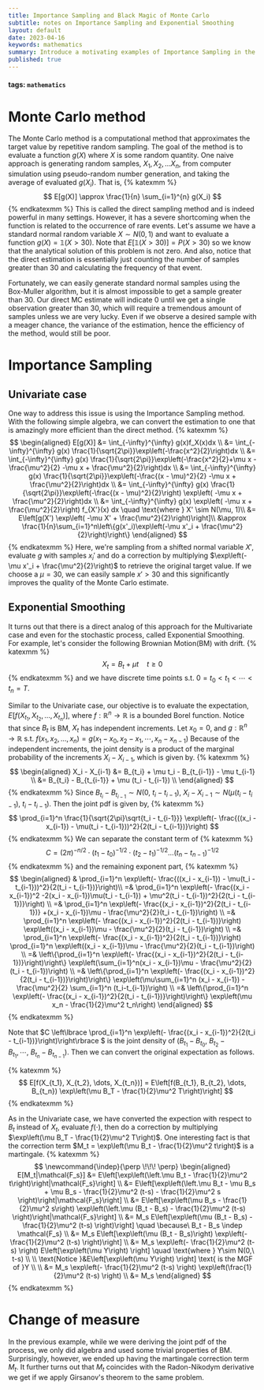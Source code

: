 ```yaml
---
title: Importance Sampling and Black Magic of Monte Carlo
subtitle: notes on Importance Sampling and Exponential Smoothing
layout: default
date: 2023-04-16
keywords: mathematics
summary: Introduce a motivating examples of Importance Sampling in the univariate case and stochastic process.
published: true
---
```


#### tags: `mathematics`


# Monte Carlo method
The Monte Carlo method is a computational method that approximates the target value by repetitive random sampling. The goal of the method is to evaluate a function $g(X)$ where $X$ is some random quantity. One naive approach is generating random samples, $X_1, X_2, ... X_n$, from computer simulation using pseudo-random number generation, and taking the average of evaluated $g(X_i)$. That is,
{% katexmm %}
$$
E[g(X)] \approx \frac{1}{n} \sum_{i=1}^{n} g(X_i)
$$
{% endkatexmm %}
This is called the direct sampling method and is indeed powerful in many
settings. However, it has a severe shortcoming when the function is related to the
occurrence of rare events. Let's assume we have a standard normal random
variable $X\sim N(0, 1)$ and want to evaluate a function $g(X) = \mathbb{1}(X >
30)$. Note that $E[\mathbb{1}(X > 30)] = P(X > 30)$ so we know that the
analytical solution of this problem is not zero. And also, notice that the
direct estimation is essentially just counting the number of samples greater
than 30 and calculating the frequency of that event. 

Fortunately, we can easily generate standard normal samples using the Box-Muller algorithm, but it is almost impossible to get a sample greater than 30. Our direct MC estimate will indicate 0 until we get a single observation greater than 30, which will require a tremendous amount of samples unless we are very lucky. Even if we observe a desired sample with a meager chance, the variance of the estimation, hence the efficiency of the method, would still be poor.

# Importance Sampling
## Univariate case
One way to address this issue is using the Importance Sampling method. With the following simple algebra, we can convert the estimation to one that is amazingly more efficient than the direct method. 
{% katexmm %}
$$
\begin{aligned}
E[g(X)] &= \int_{-\infty}^{\infty} g(x)f_X(x)dx \\
&= \int_{-\infty}^{\infty} g(x) \frac{1}{\sqrt{2\pi}}\exp\left(-\frac{x^2}{2}\right)dx \\
&= \int_{-\infty}^{\infty} g(x) \frac{1}{\sqrt{2\pi}}\exp\left(-\frac{x^2}{2}+\mu x -\frac{\mu^2}{2} -\mu x + \frac{\mu^2}{2}\right)dx \\
&= \int_{-\infty}^{\infty} g(x) \frac{1}{\sqrt{2\pi}}\exp\left(-\frac{(x - \mu)^2}{2} -\mu x + \frac{\mu^2}{2}\right)dx \\
&= \int_{-\infty}^{\infty} g(x) \frac{1}{\sqrt{2\pi}}\exp\left(-\frac{(x - \mu)^2}{2}\right) \exp\left( -\mu x + \frac{\mu^2}{2}\right)dx \\
&= \int_{-\infty}^{\infty} g(x) \exp\left( -\mu x + \frac{\mu^2}{2}\right) f_{X'}(x) dx \quad \text{where } X' \sim N(\mu, 1)\\
&= E\left[g(X') \exp\left( -\mu X' + \frac{\mu^2}{2}\right)\right]\\
&\approx \frac{1}{n}\sum_{i=1}^n\left\{g(x'_i)\exp\left(-\mu x'_i + \frac{\mu^2}{2}\right)\right\}
\end{aligned}
$$
{% endkatexmm %}
Here, we're sampling from a shifted normal variable $X'$, evaluate $g$ with samples $x_i'$ and do a correction by multiplying $\exp\left(-\mu x'_i + \frac{\mu^2}{2}\right)$ to retrieve the original target value. If we choose a $\mu = 30$, we can easily sample $x'>30$ and this significantly improves the quality of the Monte Carlo estimate.

## Exponential Smoothing
It turns out that there is a direct analog of this approach for the Multivariate case and even for the stochastic process, called Exponential Smoothing. For example, let's consider the following Brownian Motion(BM) with drift. 
{% katexmm %}
$$
X_t = B_t + \mu t \quad t \geq 0
$$
{% endkatexmm %}
and we have discrete time points s.t. $0=t_0 < t_1< \cdots < t_n = T$.

Similar to the Univariate case, our objective is to evaluate the expectation, $E[f(X_{t_1}, X_{t_2}, \dots, X_{t_n})]$, where $f: \mathbb{R}^n \rightarrow \mathbb{R}$ is a bounded Borel function. Notice that since $B_t$ is BM, $X_t$ has independent increments. Let $x_0 = 0$, and $g: \mathbb{R}^n \rightarrow \mathbb{R}$ s.t. $f(x_1, x_2, \dots, x_n) = g(x_1 - x_0, x_2-x_1, \cdots, x_n - x_{n-1})$
Because of the independent increments, the joint density is a product of the marginal probability of the increments $X_i - X_{i-1}$, which is given by. 
{% katexmm %}
$$
\begin{aligned}
X_i - X_{i-1} &= B_{t_i} + \mu t_i - B_{t_{i-1}} - \mu t_{i-1} \\
&= B_{t_i} - B_{t_{i-1}} + \mu (t_i - t_{i-1}) \\
\end{aligned}
$$
{% endkatexmm %}
Since $B_{t_i} - B_{t_{i-1}} \sim N(0,\ t_i - t_{i-1})$, $X_i - X_{i-1} \sim N(\mu(t_i - t_{i-1}),\ t_i - t_{i-1})$. Then the joint pdf is given by, 
{% katexmm %}
$$
\prod_{i=1}^n \frac{1}{\sqrt{2\pi}\sqrt{t_i - t_{i-1}}} \exp\left(- \frac{((x_i - x_{i-1}) - \mu(t_i - t_{i-1}))^2}{2(t_i - t_{i-1})}\right)
$$
{% endkatexmm %}
We can separate the constant term of
{% katexmm %}
$$
C = (2\pi) ^{-n/2}\cdot \left( t_1-t_{0}\right) ^{-1/2}\cdot \left( t_{2}-t_{1}\right) ^{-1/2} \ldots \left( t_{n}-t_{n-1}\right) ^{-1/2}
$$
{% endkatexmm %}
and the remaining exponent part,
{% katexmm %}
$$
\begin{aligned}
& \prod_{i=1}^n \exp\left(- \frac{((x_i - x_{i-1}) - \mu(t_i - t_{i-1}))^2}{2(t_i - t_{i-1})}\right)\\ 
=& \prod_{i=1}^n \exp\left(- \frac{(x_i - x_{i-1})^2 -2(x_i - x_{i-1})\mu(t_i - t_{i-1}) + \mu^2(t_i - t_{i-1})^2}{2(t_i - t_{i-1})}\right) \\
=& \prod_{i=1}^n \exp\left(- \frac{(x_i - x_{i-1})^2}{2(t_i - t_{i-1})}  +(x_i - x_{i-1})\mu - \frac{\mu^2}{2}(t_i - t_{i-1})\right) \\
=& \prod_{i=1}^n \exp\left(- \frac{(x_i - x_{i-1})^2}{2(t_i - t_{i-1})}\right) \exp\left((x_i - x_{i-1})\mu - \frac{\mu^2}{2}(t_i - t_{i-1})\right) \\
=& \prod_{i=1}^n \exp\left(- \frac{(x_i - x_{i-1})^2}{2(t_i - t_{i-1})}\right) \prod_{i=1}^n \exp\left((x_i - x_{i-1})\mu - \frac{\mu^2}{2}(t_i - t_{i-1})\right) \\
=& \left\{\prod_{i=1}^n \exp\left(- \frac{(x_i - x_{i-1})^2}{2(t_i - t_{i-1})}\right)\right\} \exp\left(\sum_{i=1}^n(x_i - x_{i-1})\mu - \frac{\mu^2}{2}(t_i - t_{i-1})\right) \\
=& \left\{\prod_{i=1}^n \exp\left(- \frac{(x_i - x_{i-1})^2}{2(t_i - t_{i-1})}\right)\right\} \exp\left(\mu\sum_{i=1}^n (x_i - x_{i-1}) - \frac{\mu^2}{2} \sum_{i=1}^n (t_i-t_{i-1})\right) \\
=& \left\{\prod_{i=1}^n \exp\left(- \frac{(x_i - x_{i-1})^2}{2(t_i - t_{i-1})}\right)\right\} \exp\left(\mu x_n - \frac{1}{2}\mu^2 t_n\right) 
\end{aligned}
$$
{% endkatexmm %}

Note that $C \left\lbrace \prod_{i=1}^n \exp\left(- \frac{(x_i - x_{i-1})^2}{2(t_i - t_{i-1})}\right)\right\rbrace $ is the joint density of $(B_{t_1}- B_{t_0}, \ B_{t_2}- B_{t_1}, \cdots,\ B_{t_n}-B_{t_{n-1}})$.
Then we can convert the original expectation as follows. 

{% katexmm %}
$$
E[f(X_{t_1}, X_{t_2}, \dots, X_{t_n})] = E\left[f(B_{t_1}, B_{t_2}, \dots, B_{t_n}) \exp\left(\mu B_T - \frac{1}{2}\mu^2 T\right)\right]
$$
{% endkatexmm %}


As in the Univariate case, we have converted the expection with respect to $B_t$ instead of $X_t$, evaluate $f(\cdot)$, then do a correction by multiplying $\exp\left(\mu B_T - \frac{1}{2}\mu^2 T\right)$. One interesting fact is that the correction term $M_t = \exp\left(\mu B_t - \frac{1}{2}\mu^2 t\right)$ is a martingale.
{% katexmm %}
$$
\newcommand{\indep}{\perp \!\!\! \perp}
\begin{aligned}
E[M_t|\mathcal{F_s}] &= E\left[\exp\left(\left.\mu B_t - \frac{1}{2}\mu^2 t\right)\right|\mathcal{F_s}\right] \\
&= E\left[\exp\left(\left.\mu B_t - \mu B_s + \mu B_s - \frac{1}{2}\mu^2 (t-s) - \frac{1}{2}\mu^2 s \right)\right|\mathcal{F_s}\right] \\
&= E\left[\exp\left(\mu B_s - \frac{1}{2}\mu^2 s\right) \exp\left(\left.\mu (B_t - B_s) - \frac{1}{2}\mu^2 (t-s)  \right)\right|\mathcal{F_s}\right] \\
&= M_s E\left[\exp\left(\mu (B_t - B_s) - \frac{1}{2}\mu^2 (t-s)  \right)\right] \quad \because\ B_t - B_s \indep \mathcal{F_s} \\
&= M_s E\left[\exp\left(\mu (B_t - B_s)\right) \exp\left(- \frac{1}{2}\mu^2 (t-s)  \right)\right] \\
&= M_s \exp\left(- \frac{1}{2}\mu^2 (t-s)  \right) E\left[\exp\left(\mu Y\right) \right] \quad \text{where } Y\sim N(0,\ t-s) \\
\\
\text{Notice }&E\left[\exp\left(\mu Y\right) \right] \text{ is the MGF of }Y \\
\\
&= M_s \exp\left(- \frac{1}{2}\mu^2 (t-s) \right) \exp\left(\frac{1}{2}\mu^2 (t-s) \right)  \\
&= M_s
\end{aligned}
$$
{% endkatexmm %}

# Change of measure
In the previous example, while we were deriving the joint pdf of the process, we only did algebra and used some trivial properties of BM. Surprisingly, however, we ended up having the martingale correction term $M_t$. It further turns out that $M_t$ coincides with the Radon-Nikodym derivative we get if we apply Girsanov's theorem to the same problem.
